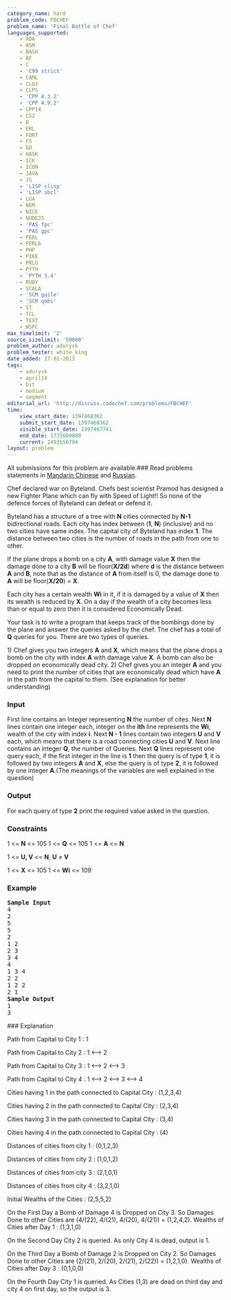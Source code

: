 ```yaml
---
category_name: hard
problem_code: FBCHEF
problem_name: 'Final Battle of Chef'
languages_supported:
    - ADA
    - ASM
    - BASH
    - BF
    - C
    - 'C99 strict'
    - CAML
    - CLOJ
    - CLPS
    - 'CPP 4.3.2'
    - 'CPP 4.9.2'
    - CPP14
    - CS2
    - D
    - ERL
    - FORT
    - FS
    - GO
    - HASK
    - ICK
    - ICON
    - JAVA
    - JS
    - 'LISP clisp'
    - 'LISP sbcl'
    - LUA
    - NEM
    - NICE
    - NODEJS
    - 'PAS fpc'
    - 'PAS gpc'
    - PERL
    - PERL6
    - PHP
    - PIKE
    - PRLG
    - PYTH
    - 'PYTH 3.4'
    - RUBY
    - SCALA
    - 'SCM guile'
    - 'SCM qobi'
    - ST
    - TCL
    - TEXT
    - WSPC
max_timelimit: '2'
source_sizelimit: '50000'
problem_author: adurysk
problem_tester: white_king
date_added: 17-01-2013
tags:
    - adurysk
    - april14
    - bit
    - medium
    - segment
editorial_url: 'http://discuss.codechef.com/problems/FBCHEF'
time:
    view_start_date: 1397468362
    submit_start_date: 1397468362
    visible_start_date: 1397467741
    end_date: 1735669800
    current: 1493556704
layout: problem
---
```

All submissions for this problem are available.###  Read problems statements in [Mandarin Chinese](http://www.codechef.com/download/translated/APRIL14/mandarin/FBCHEF.pdf) and [Russian](http://www.codechef.com/download/translated/APRIL14/russian/FBCHEF.pdf).

Chef declared war on Byteland. Chefs best scientist Pramod has designed a new Fighter Plane which can fly with Speed of Light!! So none of the defence forces of Byteland can defeat or defend it.

Byteland has a structure of a tree with **N** cities connected by **N-1** bidirectional roads. Each city has index between (**1**, **N**) (inclusive) and no two cities have same index. The capital city of Byteland has index **1**. The distance between two cities is the number of roads in the path from one to other.

If the plane drops a bomb on a city **A**, with damage value **X** then the damage done to a city **B** will be floor(**X/2d**) where **d** is the distance between **A** and **B**, note that as the distance of **A** from itself is 0, the damage done to **A** will be floor(**X/20**) = **X**.

Each city has a certain wealth **Wi** in it, if it is damaged by a value of **X** then its wealth is reduced by **X**. On a day if the wealth of a city becomes less than or equal to zero then it is considered Economically Dead.

Your task is to write a program that keeps track of the bombings done by the plane and answer the queries asked by the chef. The chef has a total of **Q** queries for you. There are two types of queries.

1\) Chef gives you two integers **A** and **X**, which means that the plane drops a bomb on the city with index **A** with damage value **X**. A bomb can also be dropped on economically dead city.
2\) Chef gives you an integer **A** and you need to print the number of cities that are economically dead which have **A** in the path from the capital to them.
(See explanation for better understanding)

### Input

First line contains an Integer representing **N** the number of cites.
Next **N** lines contain one integer each, integer on the **ith** line represents the **Wi**, wealth of the city with index **i**.
Next **N - 1** lines contain two integers **U** and **V** each, which means that there is a road connecting cities **U** and **V**.
Next line contains an integer **Q**, the number of Queries.
Next **Q** lines represent one query each, if the first integer in the line is **1** then the query is of type **1**, it is followed by two integers **A** and **X**, else the query is of type **2**, it is followed by one integer **A**.(The meanings of the variables are well explained in the question)

### Output

For each query of type **2** print the required value asked in the question.

### Constraints

1 <= **N** <= 105 
1 <= **Q** <= 105 
1 <= **A** <= **N**

1 <= **U, V** <= **N**, **U** ≠ **V**

1 <= **X** <= 105
1 <= **Wi** <= 109

### Example

<pre>
<b>Sample Input</b>
4
2
5
5
2
1 2
2 3
3 4
4
1 3 4
2 2
1 2 2
2 1
<b>Sample Output</b>
1
3
</pre>### Explanation

Path from Capital to City 1 : 1

Path from Capital to City 2 : 1 <--> 2

Path from Capital to City 3 : 1 <--> 2 <--> 3

Path from Capital to City 4 : 1 <--> 2 <--> 3 <--> 4

Cities having 1 in the path connected to Capital City : (1,2,3,4)

Cities having 2 in the path connected to Capital City : (2,3,4)

Cities having 3 in the path connected to Capital City : (3,4)

Cities having 4 in the path connected to Capital City : (4)

Distances of cities from city 1 : (0,1,2,3)

Distances of cities from city 2 : (1,0,1,2)

Distances of cities from city 3 : (2,1,0,1)

Distances of cities from city 4 : (3,2,1,0)

Initial Wealths of the Cities : (2,5,5,2)

On the First Day a Bomb of Damage 4 is Dropped on City 3. So Damages Done to other Cities are (4/(22), 4/(21), 4/(20), 4/(21)) = (1,2,4,2). Wealths of Cities after Day 1 : (1,3,1,0)

On the Second Day City 2 is queried. As only City 4 is dead, output is 1.

On the Third Day a Bomb of Damage 2 is Dropped on City 2. So Damages Done to other Cities are (2/(21), 2/(20), 2/(21), 2/(22)) = (1,2,1,0). Wealths of Cities after Day 3 : (0,1,0,0)

On the Fourth Day City 1 is queried. As Cities (1,3) are dead on third day and city 4 on first day, so the output is 3.
